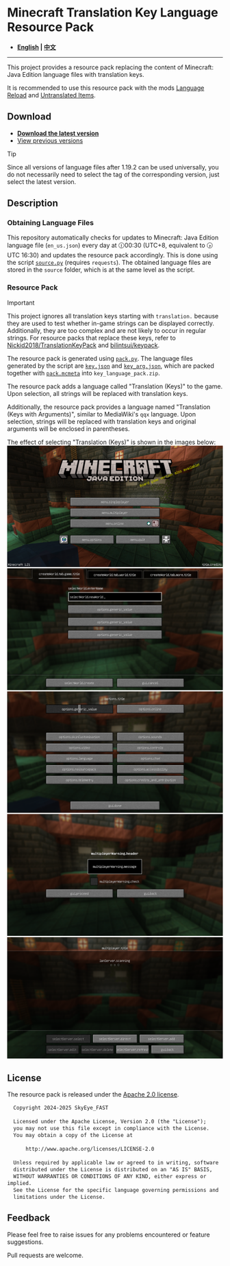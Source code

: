 # Minecraft Translation Key Language Resource Pack

- **[English](README.md) | [中文](README_zh.md)**

----

This project provides a resource pack replacing the content of Minecraft: Java Edition language files with translation keys.

It is recommended to use this resource pack with the mods [Language Reload](https://modrinth.com/mod/language-reload) and [Untranslated Items](https://www.curseforge.com/minecraft/mc-mods/untranslated-items).

## Download

- [**Download the latest version**](https://github.com/SkyEye-FAST/key_language_pack/releases/latest/download/key_language_pack.zip)
- [View previous versions](https://github.com/SkyEye-FAST/key_language_pack/releases/)

> [!TIP]
> Since all versions of language files after 1.19.2 can be used universally, you do not necessarily need to select the tag of the corresponding version, just select the latest version.

## Description

### Obtaining Language Files

This repository automatically checks for updates to Minecraft: Java Edition language file (`en_us.json`) every day at 🕧00:30 (UTC+8, equivalent to 🕟UTC 16:30) and updates the resource pack accordingly. This is done using the script [`source.py`](source.py) (requires `requests`). The obtained language files are stored in the `source` folder, which is at the same level as the script.

### Resource Pack

> [!IMPORTANT]
> This project ignores all translation keys starting with `translation.` because they are used to test whether in-game strings can be displayed correctly. Additionally, they are too complex and are not likely to occur in regular strings. For resource packs that replace these keys, refer to [Nickid2018/TranslationKeyPack](https://github.com/Nickid2018/TranslationKeyPack) and [bilintsui/keypack](https://github.com/bilintsui/keypack).

The resource pack is generated using [`pack.py`](pack.py). The language files generated by the script are [`key.json`](key.json) and [`key_arg.json`](key_arg.json), which are packed together with [`pack.mcmeta`](pack.mcmeta) into `key_language_pack.zip`.

The resource pack adds a language called "Translation (Keys)" to the game. Upon selection, all strings will be replaced with translation keys.

Additionally, the resource pack provides a language named "Translation (Keys with Arguments)", similar to MediaWiki's `qqx` language. Upon selection, strings will be replaced with translation keys and original arguments will be enclosed in parentheses.

The effect of selecting "Translation (Keys)" is shown in the images below:
![Sample](sample/1.png)
![Sample](sample/2.png)
![Sample](sample/3.png)
![Sample](sample/4.png)
![Sample](sample/5.png)

## License

The resource pack is released under the [Apache 2.0 license](LICENSE).

``` text
  Copyright 2024-2025 SkyEye_FAST

  Licensed under the Apache License, Version 2.0 (the "License");
  you may not use this file except in compliance with the License.
  You may obtain a copy of the License at

      http://www.apache.org/licenses/LICENSE-2.0

  Unless required by applicable law or agreed to in writing, software
  distributed under the License is distributed on an "AS IS" BASIS,
  WITHOUT WARRANTIES OR CONDITIONS OF ANY KIND, either express or implied.
  See the License for the specific language governing permissions and
  limitations under the License.
```

## Feedback

Please feel free to raise issues for any problems encountered or feature suggestions.

Pull requests are welcome.
